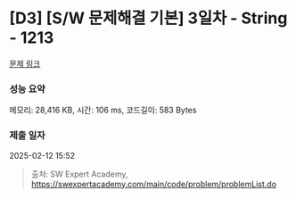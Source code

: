 # [D3] [S/W 문제해결 기본] 3일차 - String - 1213 

[문제 링크](https://swexpertacademy.com/main/code/problem/problemDetail.do?contestProbId=AV14P0c6AAUCFAYi) 

### 성능 요약

메모리: 28,416 KB, 시간: 106 ms, 코드길이: 583 Bytes

### 제출 일자

2025-02-12 15:52



> 출처: SW Expert Academy, https://swexpertacademy.com/main/code/problem/problemList.do
